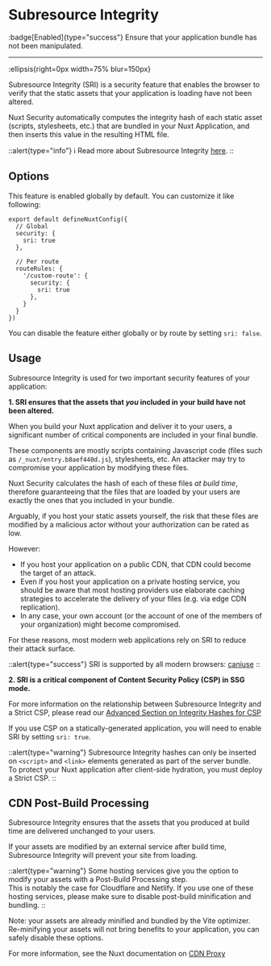 # Subresource Integrity

:badge[Enabled]{type="success"} Ensure that your application bundle has not been manipulated.

---

:ellipsis{right=0px width=75% blur=150px}

Subresource Integrity (SRI) is a security feature that enables the browser to verify that the static assets that your application is loading have not been altered.

Nuxt Security automatically computes the integrity hash of each static asset (scripts, stylesheets, etc.) that are bundled in your Nuxt Application, and then inserts this value in the resulting HTML file. 


::alert{type="info"}
ℹ Read more about Subresource Integrity [here](https://developer.mozilla.org/en-US/docs/Web/Security/Subresource_Integrity).
::

## Options

This feature is enabled globally by default. You can customize it like following:

```js{}[nuxt.config.ts]
export default defineNuxtConfig({
  // Global
  security: {
    sri: true
  },

  // Per route
  routeRules: {
    '/custom-route': {
      security: {
        sri: true
      },
    }
  }
})
```

You can disable the feature either globally or by route by setting `sri: false`.

## Usage

Subresource Integrity is used for two important security features of your application:

**1. SRI ensures that the assets that _you_ included in your build have not been altered.**

When you build your Nuxt application and deliver it to your users, a significant number of critical components are included in your final bundle.

These components are mostly scripts containing Javascript code (files such as `/_nuxt/entry.b8aef440d.js`), stylesheets, etc. An attacker may try to compromise your application by modifying these files.

Nuxt Security calculates the hash of each of these files _at build time_, therefore guaranteeing that the files that are loaded by your users are exactly the ones that you included in your bundle.

Arguably, if you host your static assets yourself, the risk that these files are modified by a malicious actor without your authorization can be rated as low.

However:

- If you host your application on a public CDN, that CDN could become the target of an attack. 
- Even if you host your application on a private hosting service, you should be aware that most hosting providers use elaborate caching strategies to accelerate the delivery of your files (e.g. via edge CDN replication).
- In any case, your own account (or the account of one of the members of your organization) might become compromised.

For these reasons, most modern web applications rely on SRI to reduce their attack surface.

::alert{type="success"}
SRI is supported by all modern browsers: [caniuse](https://caniuse.com/subresource-integrity)
::

**2. SRI is a critical component of Content Security Policy (CSP) in SSG mode.**

For more information on the relationship between Subresource Integrity and a Strict CSP, please read our [Advanced Section on Integrity Hashes for CSP](/documentation/advanced/strict-csp/#ssg-mode)

If you use CSP on a statically-generated application, you will need to enable SRI by setting `sri: true`.

::alert{type="warning"}
Subresource Integrity hashes can only be inserted on `<script>` and `<link>` elements generated as part of the server bundle.
<br>
To protect your Nuxt application after client-side hydration, you must deploy a Strict CSP.
::

## CDN Post-Build Processing

Subresource Integrity ensures that the assets that you produced at build time are delivered unchanged to your users.

If your assets are modified by an external service after build time, Subresource Integrity will prevent your site from loading. 

::alert{type="warning"}
Some hosting services give you the option to modify your assets with a Post-Build Processing step. 
<br>
This is notably the case for Cloudflare and Netlify. If you use one of these hosting services, please make sure to disable post-build minification and bundling.
::

Note: your assets are already minified and bundled by the Vite optimizer. Re-minifying your assets will not bring benefits to your application, you can safely disable these options.

For more information, see the Nuxt documentation on [CDN Proxy](https://nuxt.com/docs/getting-started/deployment#cdn-proxy)
